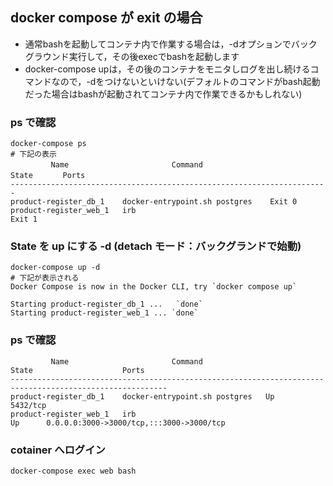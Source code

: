 ## docker compose が exit の場合
- 通常bashを起動してコンテナ内で作業する場合は，-dオプションでバックグラウンド実行して，その後execでbashを起動します
- docker-compose upは，その後のコンテナをモニタしログを出し続けるコマンドなので，-dをつけないといけない(デフォルトのコマンドがbash起動だった場合はbashが起動されてコンテナ内で作業できるかもしれない)
### ps で確認
    docker-compose ps
    # 下記の表示
             Name                       Command              　　　　　 State     　Ports
    -----------------------------------------------------------------------
    product-register_db_1    docker-entrypoint.sh postgres    Exit 0
    product-register_web_1   irb                                            Exit 1
### State を up にする -d (detach モード：バックグランドで始動)
    docker-compose up -d
    # 下記が表示される
    Docker Compose is now in the Docker CLI, try `docker compose up`

    Starting product-register_db_1 ...   `done`
    Starting product-register_web_1 ... `done`
### ps で確認
             Name                       Command                        State                    Ports
    ---------------------------------------------------------------------------------------------------------
    product-register_db_1    docker-entrypoint.sh postgres   Up      5432/tcp
    product-register_web_1   irb                                           Up      0.0.0.0:3000->3000/tcp,:::3000->3000/tcp
### cotainer へログイン
    docker-compose exec web bash

